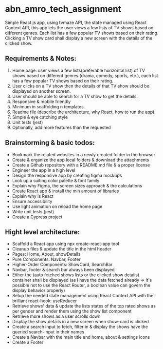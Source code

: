 # abn_amro_tech_assignment

Simple React.js app, using tvmaze API, the state managed using React Context API, this app lets the user views a few lists of TV shows based on different genres. Each list has a few popular TV shows based on their rating. Clicking a TV show card shall display a new screen with the details of the clicked show.

## Requirements & Notes:

1. Home page: user views a few lists(preferable horizontal list) of TV shows based on different genres (drama, comedy, sports, etc.), each list has a few popular TV shows based on their rating.
2. User clicks on a TV show then the details of that TV show should be displayed on another screen.
3. User should be able to search for a TV show to get the details.
4. Responsive & mobile friendly
5. Minimum in scaffolding n templates
6. Readme file (describe the architecture, why React, how to run the app)
7. Simple & eye catching style
8. Unit tests (jest)
9. Optionally, add more features than the requested

## Brainstorming & basic todos:

- Bookmark the related websites in a newly created folder in the browser
- Create & organize the app local folders & download the attachments
- Create a Github repository with a README.md file & a proper license
- Engineer the app in a high level
- Design the responsive app by creating figma mockups
- Look up a suiting color palette & font family
- Explain why Figma, the screen sizes approach & the calculations
- Create React app & install the min amount of libraries
- Explain why is React
- Ensure accessibility
- Use light animation on reload the home page
- Write unit tests (jest)
- Create a Cypress project

## Hight level architecture:

- Scaffold a React app using npx create-react-app tool
- Cleanup files & update the title in the html header
- Pages: Home, About, showDetails
- Pure Components: Navbar, Footer
- Higher-Order Components: ShowCard, SearchBar
- Navbar, footer & search bar always been displayed
- Either the (auto fetched shows lists or the clicked show details) container shall be displayed (as I have the data fetched already => It's possible not to use the React Router, a boolean value can govern the display behavior properly)
- Setup the needed state management using React Context API with the brilliant react-hook: useReducer
- Retrieve shows' data & update the lists states of the top rated shows as per gender and render them using the show list component
- Retrieve more shows as a user scrolls down
- Display the show details in a new screen when show-card is clicked
- Create a search input to fetch, filter in & display the shows have the queried search-input in their names
- Create a Navbar with the main title and home, about & settings icons
- Create a Footer
